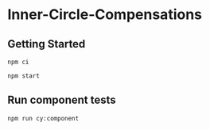 # Inner-Circle-Compensations

## Getting Started
```
npm ci

npm start
```
## Run component tests

```
npm run cy:component
```